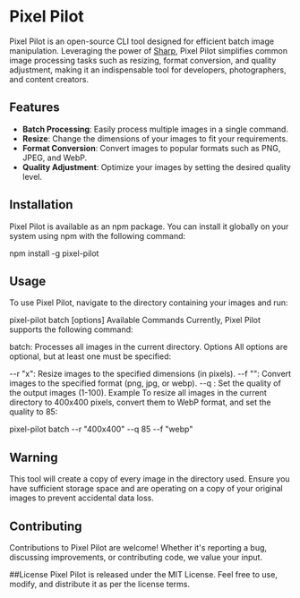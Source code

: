 
# Pixel Pilot

Pixel Pilot is an open-source CLI tool designed for efficient batch image manipulation. Leveraging the power of [Sharp](https://sharp.pixelplumbing.com/), Pixel Pilot simplifies common image processing tasks such as resizing, format conversion, and quality adjustment, making it an indispensable tool for developers, photographers, and content creators.

## Features

- **Batch Processing**: Easily process multiple images in a single command.
- **Resize**: Change the dimensions of your images to fit your requirements.
- **Format Conversion**: Convert images to popular formats such as PNG, JPEG, and WebP.
- **Quality Adjustment**: Optimize your images by setting the desired quality level.

## Installation
  Pixel Pilot is available as an npm package. You can install it globally on your system using npm with the following command:

  npm install -g pixel-pilot


 
## Usage

To use Pixel Pilot, navigate to the directory containing your images and run:

pixel-pilot batch [options]
Available Commands
Currently, Pixel Pilot supports the following command:

batch: Processes all images in the current directory.
Options
All options are optional, but at least one must be specified:

--r "<width>x<height>": Resize images to the specified dimensions (in pixels).
--f "<format>": Convert images to the specified format (png, jpg, or webp).
--q <quality>: Set the quality of the output images (1-100).
Example
To resize all images in the current directory to 400x400 pixels, convert them to WebP format, and set the quality to 85:


pixel-pilot batch --r "400x400" --q 85 --f "webp"


## Warning
This tool will create a copy of every image in the directory used. Ensure you have sufficient storage space and are operating on a copy of your original images to prevent accidental data loss.

## Contributing
Contributions to Pixel Pilot are welcome! Whether it's reporting a bug, discussing improvements, or contributing code, we value your input.



##License
Pixel Pilot is released under the MIT License. Feel free to use, modify, and distribute it as per the license terms.

